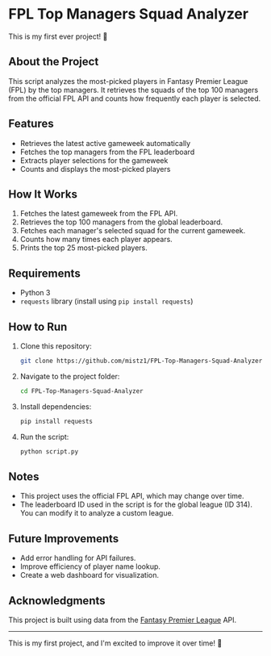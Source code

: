 # FPL Top Managers Squad Analyzer

This is my first ever project! 🎉

## About the Project
This script analyzes the most-picked players in Fantasy Premier League (FPL) by the top managers. It retrieves the squads of the top 100 managers from the official FPL API and counts how frequently each player is selected.

## Features
- Retrieves the latest active gameweek automatically
- Fetches the top managers from the FPL leaderboard
- Extracts player selections for the gameweek
- Counts and displays the most-picked players

## How It Works
1. Fetches the latest gameweek from the FPL API.
2. Retrieves the top 100 managers from the global leaderboard.
3. Fetches each manager's selected squad for the current gameweek.
4. Counts how many times each player appears.
5. Prints the top 25 most-picked players.

## Requirements
- Python 3
- `requests` library (install using `pip install requests`)

## How to Run
1. Clone this repository:
   ```sh
   git clone https://github.com/mistz1/FPL-Top-Managers-Squad-Analyzer.git
   ```
2. Navigate to the project folder:
   ```sh
   cd FPL-Top-Managers-Squad-Analyzer
   ```
3. Install dependencies:
   ```sh
   pip install requests
   ```
4. Run the script:
   ```sh
   python script.py
   ```

## Notes
- This project uses the official FPL API, which may change over time.
- The leaderboard ID used in the script is for the global league (ID 314). You can modify it to analyze a custom league.

## Future Improvements
- Add error handling for API failures.
- Improve efficiency of player name lookup.
- Create a web dashboard for visualization.

## Acknowledgments
This project is built using data from the [Fantasy Premier League](https://fantasy.premierleague.com/) API.

---
This is my first project, and I'm excited to improve it over time! 🚀

